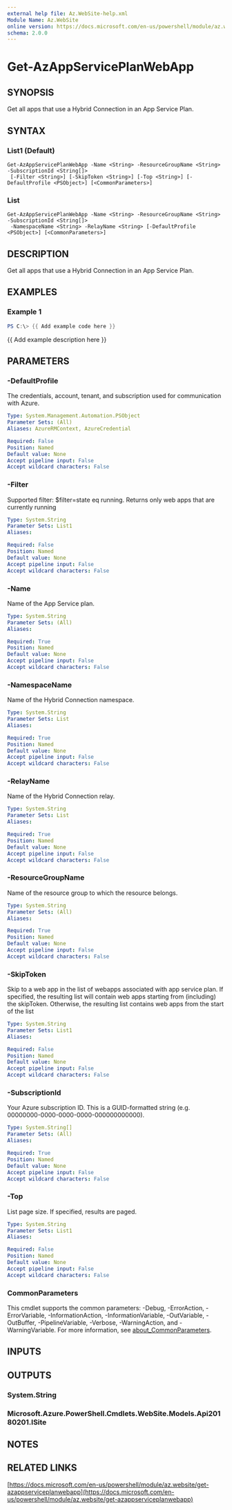 ```yaml
---
external help file: Az.WebSite-help.xml
Module Name: Az.WebSite
online version: https://docs.microsoft.com/en-us/powershell/module/az.website/get-azappserviceplanwebapp
schema: 2.0.0
---
```


# Get-AzAppServicePlanWebApp

## SYNOPSIS
Get all apps that use a Hybrid Connection in an App Service Plan.

## SYNTAX

### List1 (Default)
```
Get-AzAppServicePlanWebApp -Name <String> -ResourceGroupName <String> -SubscriptionId <String[]>
 [-Filter <String>] [-SkipToken <String>] [-Top <String>] [-DefaultProfile <PSObject>] [<CommonParameters>]
```

### List
```
Get-AzAppServicePlanWebApp -Name <String> -ResourceGroupName <String> -SubscriptionId <String[]>
 -NamespaceName <String> -RelayName <String> [-DefaultProfile <PSObject>] [<CommonParameters>]
```

## DESCRIPTION
Get all apps that use a Hybrid Connection in an App Service Plan.

## EXAMPLES

### Example 1
```powershell
PS C:\> {{ Add example code here }}
```

{{ Add example description here }}

## PARAMETERS

### -DefaultProfile
The credentials, account, tenant, and subscription used for communication with Azure.

```yaml
Type: System.Management.Automation.PSObject
Parameter Sets: (All)
Aliases: AzureRMContext, AzureCredential

Required: False
Position: Named
Default value: None
Accept pipeline input: False
Accept wildcard characters: False
```

### -Filter
Supported filter: $filter=state eq running.
Returns only web apps that are currently running

```yaml
Type: System.String
Parameter Sets: List1
Aliases:

Required: False
Position: Named
Default value: None
Accept pipeline input: False
Accept wildcard characters: False
```

### -Name
Name of the App Service plan.

```yaml
Type: System.String
Parameter Sets: (All)
Aliases:

Required: True
Position: Named
Default value: None
Accept pipeline input: False
Accept wildcard characters: False
```

### -NamespaceName
Name of the Hybrid Connection namespace.

```yaml
Type: System.String
Parameter Sets: List
Aliases:

Required: True
Position: Named
Default value: None
Accept pipeline input: False
Accept wildcard characters: False
```

### -RelayName
Name of the Hybrid Connection relay.

```yaml
Type: System.String
Parameter Sets: List
Aliases:

Required: True
Position: Named
Default value: None
Accept pipeline input: False
Accept wildcard characters: False
```

### -ResourceGroupName
Name of the resource group to which the resource belongs.

```yaml
Type: System.String
Parameter Sets: (All)
Aliases:

Required: True
Position: Named
Default value: None
Accept pipeline input: False
Accept wildcard characters: False
```

### -SkipToken
Skip to a web app in the list of webapps associated with app service plan.
If specified, the resulting list will contain web apps starting from (including) the skipToken.
Otherwise, the resulting list contains web apps from the start of the list

```yaml
Type: System.String
Parameter Sets: List1
Aliases:

Required: False
Position: Named
Default value: None
Accept pipeline input: False
Accept wildcard characters: False
```

### -SubscriptionId
Your Azure subscription ID.
This is a GUID-formatted string (e.g.
00000000-0000-0000-0000-000000000000).

```yaml
Type: System.String[]
Parameter Sets: (All)
Aliases:

Required: True
Position: Named
Default value: None
Accept pipeline input: False
Accept wildcard characters: False
```

### -Top
List page size.
If specified, results are paged.

```yaml
Type: System.String
Parameter Sets: List1
Aliases:

Required: False
Position: Named
Default value: None
Accept pipeline input: False
Accept wildcard characters: False
```

### CommonParameters
This cmdlet supports the common parameters: -Debug, -ErrorAction, -ErrorVariable, -InformationAction, -InformationVariable, -OutVariable, -OutBuffer, -PipelineVariable, -Verbose, -WarningAction, and -WarningVariable. For more information, see [about_CommonParameters](http://go.microsoft.com/fwlink/?LinkID=113216).

## INPUTS

## OUTPUTS

### System.String
### Microsoft.Azure.PowerShell.Cmdlets.WebSite.Models.Api20180201.ISite
## NOTES

## RELATED LINKS

[https://docs.microsoft.com/en-us/powershell/module/az.website/get-azappserviceplanwebapp](https://docs.microsoft.com/en-us/powershell/module/az.website/get-azappserviceplanwebapp)


